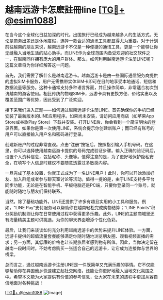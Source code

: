 # 越南远游卡怎麽註冊line [[TG💪+ @esim1088](https://t.me/s/esim1088)]

在当今这个全球化日益加深的时代，出国旅行已经成为越来越多人的生活方式。无论是商务出差还是休闲度假，选择一款合适的通讯工具都显得尤为重要。对于计划前往越南的朋友来说，越南远游卡不仅是一种便捷的通讯工具，更是一个能够让你无缝融入当地生活的贴心助手。而LINE作为全球范围内备受欢迎的社交软件之一，在越南同样拥有庞大的用户群体。那么，如何利用越南远游卡注册LINE呢？这篇文章将为你详细解答这一问题。

首先，我们需要了解什么是越南远游卡。越南远游卡是由一些国际通信服务商提供的虚拟SIM卡服务，用户无需携带实体SIM卡即可在目的地享受本地通话、短信和数据流量等服务。这种卡通常支持多种语言界面，并且操作简单，非常适合初次到访越南的游客使用。相比传统的物理SIM卡，远游卡具有更换方便、价格实惠以及覆盖范围广等优势，因此受到了广泛欢迎。

接下来我们进入正题——如何通过越南远游卡注册LINE。首先确保你的手机已经安装了最新版本的LINE应用程序。如果尚未安装，请访问应用商店（如苹果App Store或谷歌Play Store）下载并安装。打开LINE后，你会看到一个简洁明快的登录界面。如果你是第一次使用LINE，系统会提示你创建新账户；而已经有账号的用户可以直接输入用户名和密码进行登录。

创建新账户的过程非常直观。点击“注册”按钮后，按照指引输入手机号码。在这里，你可以选择使用越南远游卡提供的号码完成验证步骤。输入正确的验证码后，设置个人资料信息，包括昵称、头像等。值得注意的是，为了更好地保护隐私安全，在填写个人信息时建议不要随意透露过多敏感内容。

一旦完成了基本设置，你就正式成为了一名LINE用户！此时，你可以开始添加好友、加入群组或者参与聊天室讨论等活动。值得一提的是，由于LINE支持多平台同步功能，无论是在智能手机、平板电脑还是PC端，只要你登录同一个账号，就能随时随地与朋友们保持联系。

当然，除了基础功能外，LINE还提供了许多有趣且实用的小工具和服务。例如，“LINE Pay”支付服务可以帮助你在越南轻松完成购物结算；“LINE Points”积分奖励机制则让你在日常使用过程中获得更多乐趣。此外，LINE的主题商城里还有海量精美主题可供挑选，为你的聊天界面增添个性化色彩。

最后，让我们来谈谈如何充分利用越南远游卡的优势来提升LINE体验。一方面，远游卡提供的超值流量套餐能够满足你随时随地浏览朋友圈、观看视频直播的需求；另一方面，其低廉的价格也让长期旅居者感到物有所值。因此，当你决定留在越南一段时间时，不妨考虑购买一张适合自己的远游卡，让它成为连接你与世界的桥梁。

总而言之，通过越南远游卡注册LINE是一件既简单又充满乐趣的事情。它不仅能够帮助你在异国他乡快速建立起社交网络，还能让你更好地融入当地文化氛围之中。希望本文能为大家提供有价值的参考信息，让大家在未来的旅程中更加从容自信地面对各种挑战！

[[TG💪+ @esim1088](https://t.me/s/esim1088) ![Image](https://i.postimg.cc/4NQfJmqS/Snipaste-2025-05-13-00-14-12.png)]